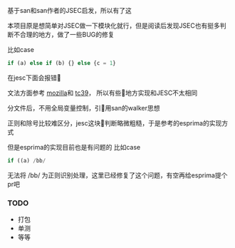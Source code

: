 基于san和san作者的JSEC启发，所以有了这

本项目原是想简单对JSEC做一下模块化就行，但是阅读后发现JSEC也有挺多判断不合理的地方，做了一些BUG的修复

比如case
```js
if (a) else if (b) {} else {c = 1}
```
在jesc下面会报错

文法方面参考
[mozilla](https://www-archive.mozilla.org/js/language/grammar14.html)和
[tc39](https://tc39.github.io/ecma262/#sec-ecmascript-language-expressions)， 所以有些地方实现和JESC不太相同

分文件后，不用全局变量控制，引用san的walker思想

正则和除号比较难区分，jesc这块判断略微粗糙，于是参考的esprima的实现方式

但是esprima的实现目前也是有问题的
比如case
```js
if ((a) /bb/
```
无法将 /bb/ 为正则识别处理，这里已经修复了这个问题，有空再给esprima提个pr吧

### TODO
- 打包
- 单测
- 等等




